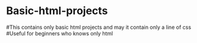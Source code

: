 # Basic-html-projects
#This contains only basic html projects and may it contain only a line of css
#Useful for beginners who knows only html
